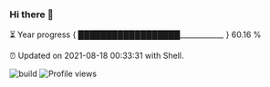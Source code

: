 ### Hi there 👋

⏳ Year progress { ██████████████████____________ } 60.16 %

⏰ Updated on 2021-08-18 00:33:31 with Shell.

![build](https://github.com/shenxianpeng/shenxianpeng/workflows/build/badge.svg) ![Profile views](https://gpvc.arturio.dev/shenxianpeng)